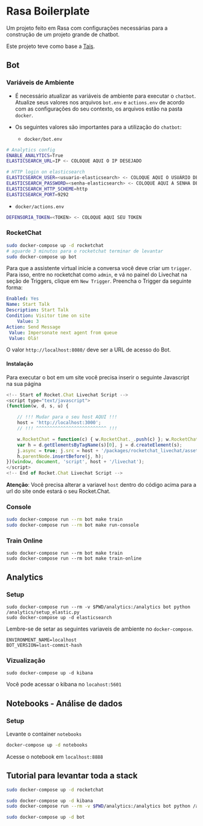 # Rasa Boilerplate

Um projeto feito em Rasa com configurações necessárias para a construção
de um projeto grande de chatbot.

Este projeto teve como base a [Tais](http://github.com/lappis-unb/tais).

## Bot

### Variáveis de Ambiente

* É necessário atualizar as variáveis de ambiente para executar o `chatbot`.
Atualize seus valores nos arquivos `bot.env` e `actions.env` de acordo
com as configurações do seu contexto, os arquivos estão na pasta `docker`.

* Os seguintes valores são importantes para a utilização do `chatbot`:

  * `docker/bot.env`
```sh
# Analytics config
ENABLE_ANALYTICS=True
ELASTICSEARCH_URL=IP <- COLOQUE AQUI O IP DESEJADO

# HTTP login on elasticsearch
ELASTICSEARCH_USER=<usuario-elasticsearch> <- COLOQUE AQUI O USUÁRIO DE ACESSO AO ELASTICSEARCH
ELASTICSEARCH_PASSWORD=<senha-elasticsearch> <- COLOQUE AQUI A SENHA DE ACESSO AO ELASTICSEARCH
ELASTICSEARCH_HTTP_SCHEME=http
ELASTICSEARCH_PORT=9292
```

  * `docker/actions.env`
```sh
DEFENSORIA_TOKEN=<TOKEN> <- COLOQUE AQUI SEU TOKEN
```

### RocketChat

```sh
sudo docker-compose up -d rocketchat
# aguarde 3 minutos para o rocketchat terminar de levantar
sudo docker-compose up bot
```

Para que a assistente virtual inicie a conversa você deve criar um `trigger`.
Para isso, entre no rocketchat como `admin`, e vá no painel do Livechat na
seção de Triggers, clique em `New Trigger`. Preencha o Trigger da seguinte forma:

```yaml
Enabled: Yes
Name: Start Talk
Description: Start Talk
Condition: Visitor time on site
    Value: 3
Action: Send Message
 Value: Impersonate next agent from queue
 Value: Olá!
```

O valor `http://localhost:8080/` deve ser a URL de acesso do Bot.

#### Instalação

Para executar o bot em um site você precisa inserir o seguinte Javascript na sua página

```js
<!-- Start of Rocket.Chat Livechat Script -->
<script type="text/javascript">
(function(w, d, s, u) {

    // !!! Mudar para o seu host AQUI !!!
    host = 'http://localhost:3000';
    // !!! ^^^^^^^^^^^^^^^^^^^^^^^^^^ !!!

    w.RocketChat = function(c) { w.RocketChat._.push(c) }; w.RocketChat._ = []; w.RocketChat.url = u;
    var h = d.getElementsByTagName(s)[0], j = d.createElement(s);
    j.async = true; j.src = host + '/packages/rocketchat_livechat/assets/rocketchat-livechat.min.js?_=201702160944';
    h.parentNode.insertBefore(j, h);
})(window, document, 'script', host + '/livechat');
</script>
<!-- End of Rocket.Chat Livechat Script -->
```

**Atenção**: Você precisa alterar a variavel `host` dentro do código acima para a url do site onde estará
o seu Rocket.Chat.

### Console

```sh
sudo docker-compose run --rm bot make train
sudo docker-compose run --rm bot make run-console
```

### Train Online

```
sudo docker-compose run --rm bot make train
sudo docker-compose run --rm bot make train-online
```




## Analytics

### Setup

```
sudo docker-compose run --rm -v $PWD/analytics:/analytics bot python /analytics/setup_elastic.py
sudo docker-compose up -d elasticsearch
```

Lembre-se de setar as seguintes variaveis de ambiente no `docker-compose`.

```
ENVIRONMENT_NAME=localhost
BOT_VERSION=last-commit-hash
```

### Vizualização

```
sudo docker-compose up -d kibana
```

Você pode acessar o kibana no `locahost:5601`




## Notebooks - Análise de dados

### Setup

Levante o container `notebooks`

```sh
docker-compose up -d notebooks
```

Acesse o notebook em `localhost:8888`



## Tutorial para levantar toda a stack

```sh
sudo docker-compose up -d rocketchat

sudo docker-compose up -d kibana
sudo docker-compose run --rm -v $PWD/analytics:/analytics bot python /analytics/setup_elastic.py

sudo docker-compose up -d bot
```
